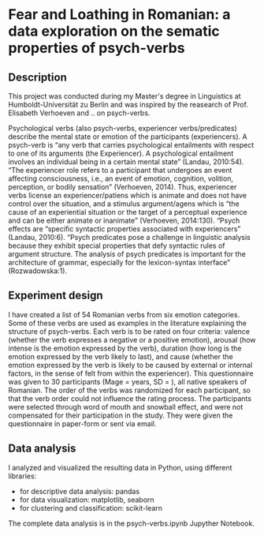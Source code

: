 # Fear and Loathing in Romanian: a data exploration on the sematic properties of psych-verbs


## Description
This project was conducted during my Master's degree in Linguistics at Humboldt-Universität zu Berlin and was inspired by the reasearch of Prof. Elisabeth Verhoeven and .. on psych-verbs. 

Psychological verbs (also psych-verbs, experiencer verbs/predicates) describe the mental state or emotion of the participants (experiencers). A psych-verb is “any verb that carries psychological entailments with respect to one of its arguments (the Experiencer). A psychological entailment involves an individual being in a certain mental state” (Landau, 2010:54). “The experiencer role refers to a participant that undergoes an event affecting consciousness, i.e., an event of emotion, cognition, volition, perception, or bodily sensation” (Verhoeven, 2014). Thus, experiencer verbs license an experiencer/patiens which is animate and does not have control over the situation, and a stimulus argument/agens which is “the cause of an experiential situation or the target of a perceptual experience and can be either animate or inanimate” (Verhoeven, 2014:130). “Psych effects are “specific syntactic properties associated with experiencers” (Landau, 2010:6). “Psych predicates pose a challenge in linguistic analysis because they exhibit special properties that defy syntactic rules of argument structure. The analysis of psych predicates is important for the architecture of grammar, especially for the lexicon-syntax interface” (Rozwadowska:1).

## Experiment design
I have created a list of 54 Romanian verbs from six emotion categories. Some of these verbs are used as examples in the literature explaining the structure of psych-verbs. Each verb is to be rated on four criteria: valence (whether the verb expresses a negative or a positive emotion), arousal (how intense is the emotion expressed by the verb), duration (how long is the emotion expressed by the verb likely to last), and cause (whether the emotion expressed by the verb is likely to be caused by external or internal factors, in the sense of felt from within the experiencer). This questionnaire was given to 30 participants (Mage = years, SD = ), all native speakers of Romanian. The order of the verbs was randomized for each participant, so that the verb order could not influence the rating process. The participants were selected through word of mouth and snowball effect, and were not compensated for their participation in the study. They were given the questionnaire in paper-form or sent via email.

## Data analysis
I analyzed and visualized the resulting data in Python, using different libraries: 
- for descriptive data analysis: pandas
- for data visualization: matplotlib, seaborn
- for clustering and classification: scikit-learn
 
The complete data analysis is in the psych-verbs.ipynb Jupyther Notebook.